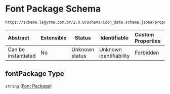 # Font Package Schema

```txt
https://schema.legytma.com.br/2.0.0/schema/icon_data.schema.json#/properties/fontPackage
```




| Abstract            | Extensible | Status         | Identifiable            | Custom Properties | Additional Properties | Access Restrictions | Defined In                                                                        |
| :------------------ | ---------- | -------------- | ----------------------- | :---------------- | --------------------- | ------------------- | --------------------------------------------------------------------------------- |
| Can be instantiated | No         | Unknown status | Unknown identifiability | Forbidden         | Allowed               | none                | [icon_data.schema.json\*](../schema/icon_data.schema.json) |

## fontPackage Type

`string` ([Font Package](icon_data-properties-font-package.md))
